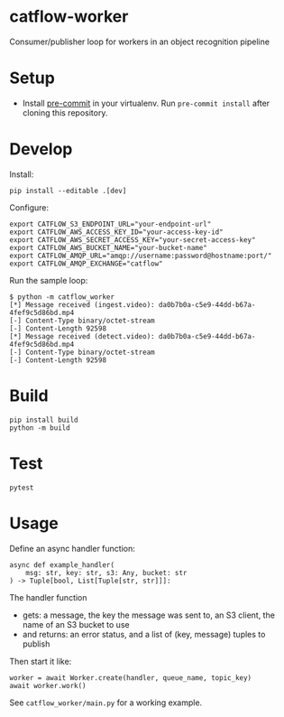 # catflow-worker

Consumer/publisher loop for workers in an object recognition pipeline

# Setup

* Install [pre-commit](https://pre-commit.com/#install) in your virtualenv. Run
`pre-commit install` after cloning this repository.

# Develop

Install:

```
pip install --editable .[dev]
```

Configure:

```
export CATFLOW_S3_ENDPOINT_URL="your-endpoint-url"
export CATFLOW_AWS_ACCESS_KEY_ID="your-access-key-id"
export CATFLOW_AWS_SECRET_ACCESS_KEY="your-secret-access-key"
export CATFLOW_AWS_BUCKET_NAME="your-bucket-name"
export CATFLOW_AMQP_URL="amqp://username:password@hostname:port/"
export CATFLOW_AMQP_EXCHANGE="catflow"
```

Run the sample loop:

```
$ python -m catflow_worker
[*] Message received (ingest.video): da0b7b0a-c5e9-44dd-b67a-4fef9c5d86bd.mp4
[-] Content-Type binary/octet-stream
[-] Content-Length 92598
[*] Message received (detect.video): da0b7b0a-c5e9-44dd-b67a-4fef9c5d86bd.mp4
[-] Content-Type binary/octet-stream
[-] Content-Length 92598
```

# Build

```
pip install build
python -m build
```

# Test

```
pytest
```

# Usage

Define an async handler function:

```
async def example_handler(
    msg: str, key: str, s3: Any, bucket: str
) -> Tuple[bool, List[Tuple[str, str]]]:
```

The handler function
* gets: a message, the key the message was sent to, an S3 client, the name of an S3 bucket to use
* and returns: an error status, and a list of (key, message) tuples to publish

Then start it like:

```
worker = await Worker.create(handler, queue_name, topic_key)
await worker.work()
```

See `catflow_worker/main.py` for a working example.
